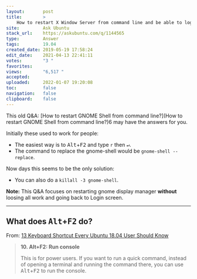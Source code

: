 ```yaml
---
layout:       post
title:        >
    How to restart X Window Server from command line and be able to login again afterwards?
site:         Ask Ubuntu
stack_url:    https://askubuntu.com/q/1144565
type:         Answer
tags:         19.04
created_date: 2019-05-19 17:58:24
edit_date:    2021-04-13 22:41:11
votes:        "3 "
favorites:    
views:        "6,517 "
accepted:     
uploaded:     2022-01-07 19:20:08
toc:          false
navigation:   false
clipboard:    false
---
```


This old Q&A: [How to restart GNOME Shell from command line?](How to restart GNOME Shell from command line?)6 may have the answers for you.

Initially these used to work for people:

- The easiest way is to <kbd>Alt</kbd>+<kbd>F2</kbd> and type `r` then <kbd>↵</kbd>.
- The command to replace the gnome-shell would be `gnome-shell --replace`.

Now days this seems to be the only solution:

- You can also do a `killall -3 gnome-shell`.

**Note:** This Q&A focuses on restarting gnome display manager **without** loosing all work and going back to Login screen.


----------

## What does <kbd>Alt</kbd>+<kbd>F2</kbd> do?

From: [13 Keyboard Shortcut Every Ubuntu 18.04 User Should Know](https://itsfoss.com/ubuntu-shortcuts/)

> <b>10. Alt+F2: Run console</b>  
>   
> This is for power users. If you want to run a quick command, instead  
> of opening a terminal and running the command there, you can use  
> <kbd>Alt</kbd>+<kbd>F2</kbd> to run the console.  

